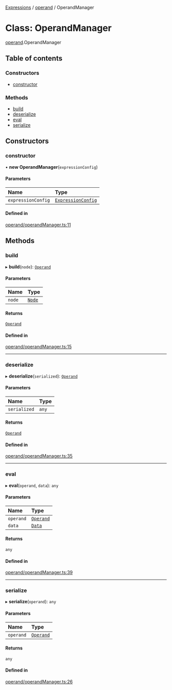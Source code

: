 [Expressions](../README.md) / [operand](../modules/operand.md) / OperandManager

# Class: OperandManager

[operand](../modules/operand.md).OperandManager

## Table of contents

### Constructors

- [constructor](operand.OperandManager.md#constructor)

### Methods

- [build](operand.OperandManager.md#build)
- [deserialize](operand.OperandManager.md#deserialize)
- [eval](operand.OperandManager.md#eval)
- [serialize](operand.OperandManager.md#serialize)

## Constructors

### constructor

• **new OperandManager**(`expressionConfig`)

#### Parameters

| Name | Type |
| :------ | :------ |
| `expressionConfig` | [`ExpressionConfig`](parser.ExpressionConfig.md) |

#### Defined in

[operand/operandManager.ts:11](https://github.com/FlavioLionelRita/js-expressions/blob/3419c08/src/lib/operand/operandManager.ts#L11)

## Methods

### build

▸ **build**(`node`): [`Operand`](operand.Operand.md)

#### Parameters

| Name | Type |
| :------ | :------ |
| `node` | [`Node`](parser.Node.md) |

#### Returns

[`Operand`](operand.Operand.md)

#### Defined in

[operand/operandManager.ts:15](https://github.com/FlavioLionelRita/js-expressions/blob/3419c08/src/lib/operand/operandManager.ts#L15)

___

### deserialize

▸ **deserialize**(`serialized`): [`Operand`](operand.Operand.md)

#### Parameters

| Name | Type |
| :------ | :------ |
| `serialized` | `any` |

#### Returns

[`Operand`](operand.Operand.md)

#### Defined in

[operand/operandManager.ts:35](https://github.com/FlavioLionelRita/js-expressions/blob/3419c08/src/lib/operand/operandManager.ts#L35)

___

### eval

▸ **eval**(`operand`, `data`): `any`

#### Parameters

| Name | Type |
| :------ | :------ |
| `operand` | [`Operand`](operand.Operand.md) |
| `data` | [`Data`](model.Data.md) |

#### Returns

`any`

#### Defined in

[operand/operandManager.ts:39](https://github.com/FlavioLionelRita/js-expressions/blob/3419c08/src/lib/operand/operandManager.ts#L39)

___

### serialize

▸ **serialize**(`operand`): `any`

#### Parameters

| Name | Type |
| :------ | :------ |
| `operand` | [`Operand`](operand.Operand.md) |

#### Returns

`any`

#### Defined in

[operand/operandManager.ts:26](https://github.com/FlavioLionelRita/js-expressions/blob/3419c08/src/lib/operand/operandManager.ts#L26)
